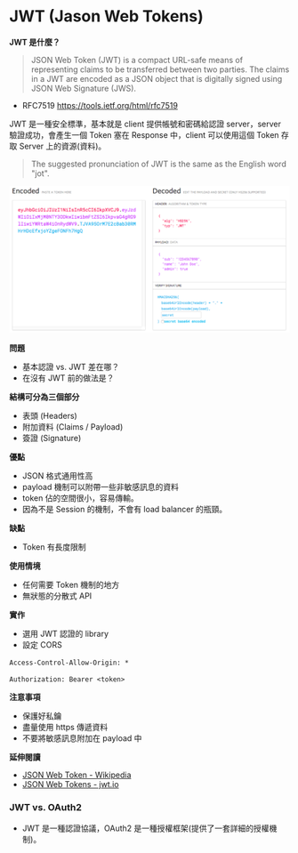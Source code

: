 # JWT (Jason Web Tokens)

**JWT 是什麼？**

> JSON Web Token (JWT) is a compact URL-safe means of representing claims to be transferred between two parties. The claims in a JWT are encoded as a JSON object that is digitally signed using JSON Web Signature (JWS).
- RFC7519 https://tools.ietf.org/html/rfc7519

JWT 是一種安全標準，基本就是 client 提供帳號和密碼給認證 server，server 驗證成功，會產生一個 Token 塞在 Response 中，client 可以使用這個 Token 存取 Server 上的資源(資料)。

> The suggested pronunciation of JWT is the same as the English word
"jot".

![JWT](assets/jwt.png)

**問題**

* 基本認證 vs. JWT 差在哪？
* 在沒有 JWT 前的做法是？

**結構可分為三個部分**

* 表頭 (Headers)
* 附加資料 (Claims / Payload)
* 簽證 (Signature)

**優點**

* JSON 格式通用性高
* payload 機制可以附帶一些非敏感訊息的資料
* token 佔的空間很小，容易傳輸。
* 因為不是 Session 的機制，不會有 load balancer 的瓶頸。

**缺點**

* Token 有長度限制

**使用情境**

* 任何需要 Token 機制的地方
* 無狀態的分散式 API

**實作**

* 選用 JWT 認證的 library
* 設定 CORS

```
Access-Control-Allow-Origin: *
```

```
Authorization: Bearer <token>
```
**注意事項**

* 保護好私鑰
* 盡量使用 https 傳遞資料
* 不要將敏感訊息附加在 payload 中

**延伸閱讀**

* [JSON Web Token - Wikipedia](https://en.wikipedia.org/wiki/JSON_Web_Token)
* [JSON Web Tokens - jwt.io](https://jwt.io/)

### JWT vs. OAuth2

* JWT 是一種認證協議，OAuth2 是一種授權框架(提供了一套詳細的授權機制)。
